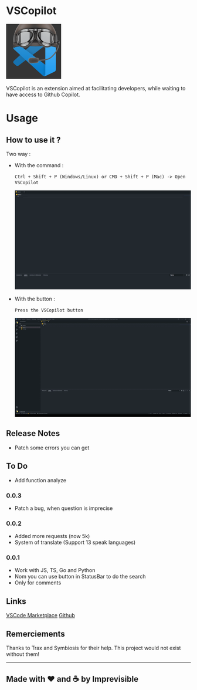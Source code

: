 # VSCopilot
<img src="images/logo.png" width="150" height="150">

VSCopilot is an extension aimed at facilitating developers, while waiting to have access to Github Copilot.

# Usage

## How to use it ?

Two way : 
 - With the command :
    ```
    Ctrl + Shift + P (Windows/Linux) or CMD + Shift + P (Mac) -> Open VSCopilot
    ```
    ![Usage Command](images/usageCommand.gif)

 - With the button :
    ```
    Press the VSCopilot button
    ```    
    ![Usage Button](images/usageButton.gif) 

## Release Notes

 - Patch some errors you can get

## To Do

 - Add function analyze

### 0.0.3

 - Patch a bug, when question is imprecise

### 0.0.2

 - Added more requests (now 5k)
 - System of translate (Support 13 speak languages)

### 0.0.1

 - Work with JS, TS, Go and Python
 - Nom you can use button in StatusBar to do the search
 - Only for comments

## Links

[VSCode Marketplace](https://marketplace.visualstudio.com/items?itemName=VSCopilot.vscopilot)
[Github](https://github.com/Impre-visible/VSCopilot/)

## Remerciements

Thanks to Trax and Symbiosis for their help. This project would not exist without them!


-----------------------------------------------------------------------------------------------------------

## Made with ❤️ and ☕ by Imprevisible
